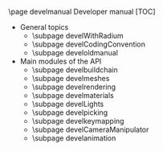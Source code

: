 \page develmanual Developer manual
[TOC]

 * General topics
   - \subpage develWithRadium
   - \subpage develCodingConvention
   - \subpage develoldmanual
 * Main modules of the API
   - \subpage develbuildchain
   - \subpage develmeshes
   - \subpage develrendering
   - \subpage develmaterials
   - \subpage develLights
   - \subpage develpicking
   - \subpage develkeymapping
   - \subpage develCameraManipulator
   - \subpage develanimation
